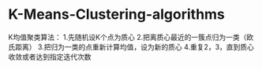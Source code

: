 # K-Means-Clustering-algorithms

K均值聚类算法：
1.先随机设K个点为质心
2.把离质心最近的一簇点归为一类（欧氏距离）
3.把归为一类的点重新计算均值，设为新的质心
4.重复2，3，直到质心收敛或者达到指定迭代次数

